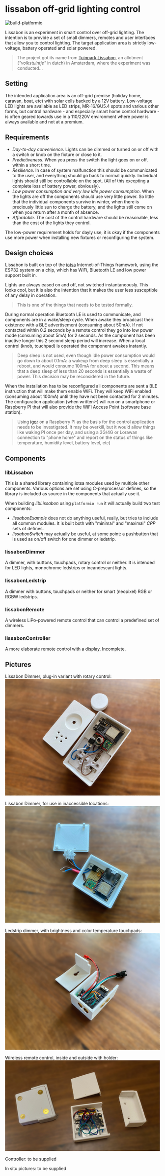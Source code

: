 # lissabon off-grid lighting control

![build-platformio](https://github.com/cwi-dis/lissabon/workflows/build-platformio/badge.svg)

Lissabon is an experiment in smart control over off-grid lighting. The intention is to provide a set of small dimmers, remotes and user interfaces that allow you to control lighting. The target application area is strictly low-voltage, battery operated and solar powered. 

> The project got its name from [Tuinpark Lissabon](https://www.tuinparklissabon.nl), an allotment (_"volkstuintje"_ in dutch) in Amsterdam, where the experiment was conducted... 

## Setting

The intended application area is an off-grid premise (holiday home, caravan, boat, etc) with solar cells backed by a 12V battery. Low-voltage LED lights are available as LED strips, MR-16/GU5.4 spots and various other forms, but control hardware - and especially smart home control hardware - is often geared towards use in a 110/220V environment where power is always available and not at a premium.

## Requirements

- _Day-to-day convenience_. Lights can be dimmed or turned on or off with a switch or knob on the fixture or close to it.
- _Predictiveness_. When you press the switch the light goes on or off, within a short time. 
- _Resilience_. In case of system malfunction this should be communicated to the user, and everything should go back to normal quickly. Individual lights should still be controllable on the spot. (All of this excepting a complete loss of battery power, obviously).
- _Low power consumption and very low idle power consumption_. When the lights are off the components should use very little power. So little that the individual components survive in winter, when there is preciously little sun to charge the battery, and the lights still come on when you return after a month of absence.
- _Affordable_. The cost of the control hardware should be reasonable, less than the cost of the lights they control.

The low-power requirement holds for dayly use, it is okay if the components use more power when installing new fixtures or reconfiguring the system.

## Design choices

Lissabon is built on top of the [iotsa](https://github.com/cwi-dis/iotsa) Internet-of-Things framework, using the ESP32 system on a chip, which has WiFi, Bluetooth LE and low power support built in.

Lights are always eased on and off, not switched instantaneously. This looks cool, but it is also the intention that it makes the user less susceptible of any delay in operation.

> This is one of the things that needs to be tested formally.

During normal operation Bluetooth LE is used to communicate, and components are in a wake/sleep cycle. When awake they broadcast their existence with a BLE advertisement (consuming about 50mA). If not contacted within 0.2 seconds by a remote control they go into low power mode (consuming about 5mA) for 2 seconds. As the component has been inactive longer this 2 second sleep period will increase. When a local control (knob, touchpad) is operated the component awakes instantly.

> Deep sleep is not used, even though idle power consumption would go down to about 0.1mA: a wakeup from deep sleep is essentially a reboot, and would consume 100mA for about a second. This means that a deep sleep of less than 20 seconds is essentially a waste of power. This decision may be reconsidered in the future.

When the installation has to be reconfigured all components are sent a BLE instruction that will make them enable WiFi. They will keep WiFi enabled (consuming about 100mA) until they have not been contacted for 2 minutes. The configuration application (when written:-) will run on a smartphone or Raspberry PI that will also provide the WiFi Access Point (software base station).

> Using [igor](https://github.com/cwi-dis/igor) on a Raspberry PI as the basis for the control application needs to be investigated. It may be overkill, but it would allow things like waking PI once per day, and using a 3G/4G or Lorawan connection to "phone home" and report on the status of things like temperature, humidity level, battery level, etc)

## Components

### libLissabon

This is a shared library containing iotsa modules used by multiple other components. Various options are set using C-preprocessor defines, so the library is included as source in the components that actually use it.

When building _libLissabon_ using `platformio run` it will actually build two test components:

- _lissabonExample_ does not do anything useful, really, but tries to include all common modules. It is built both with "minimal" and "maximal" _CPP_ sets of defines.
- _lissabonSwitch_ may actually be useful, at some point: a pushbutton that is used as on/off switch for one dimmer or ledstrip.

### lissabonDimmer

A dimmer, with buttons, touchpads, rotary control or neither. It is intended for LED lights, monochrome ledstrips or incandescant lights.

### lissabonLedstrip

A dimmer with buttons, touchpads or neither for smart (neopixel) RGB or RGBW ledstrips.

### lissabonRemote

A wireless LiPo-powered remote control that can control a predefined set of dimmers.

### lissabonController

A more elaborate remote control with a display. Incomplete. 

## Pictures

Lissabon Dimmer, plug-in variant with rotary control:
![Plugin Dimmer](images/plugindimmer.jpg)

Lissabon Dimmer, for use in inaccessible locations:
![Hidden Dimmer](images/hiddendimmer.jpg)

Ledstrip dimmer, with brightness and color temperature touchpads:
![Ledstrip Dimmer](images/ledstripdimmer.jpg)

Wireless remote control, inside and outside with holder:
![Wireless Remote](images/remote.jpg)


Controller: to be supplied

In situ pictures: to be supplied
